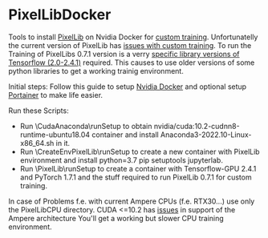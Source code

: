 # PixelLibDocker

Tools to install [PixelLib](https://github.com/ayoolaolafenwa/PixelLib) on Nvidia Docker for [custom training](https://github.com/ayoolaolafenwa/PixelLib/blob/master/Tutorials/custom_train.md). Unfortunatelly the current version of PixelLib has [issues with custom training](https://github.com/ayoolaolafenwa/PixelLib#note). To run the Training of PixelLibs 0.7.1 version is a verry [specific library versions of Tensorflow (2.0-2.4.1)](https://github.com/ayoolaolafenwa/PixelLib#pixellib-tensorflow-version) required. This causes to use older versions of some python libraries to get a working trainig environment. 

Initial steps:
Follow this guide to setup [Nvidia Docker](https://docs.nvidia.com/datacenter/cloud-native/container-toolkit/install-guide.html#docker)
and optional setup [Portainer](https://docs.portainer.io/start/install/server/docker/linux) to make life easier.

Run these Scripts:
 * Run \CudaAnaconda\runSetup to obtain nvidia/cuda:10.2-cudnn8-runtime-ubuntu18.04 container and install Anaconda3-2022.10-Linux-x86_64.sh in it.
 * Run \CreateEnvPixelLib\runSetup to create a new container with PixelLib environment and install python=3.7 pip setuptools jupyterlab.
 * Run \PixelLib\runSetup to create a container with Tensorflow-GPU 2.4.1 and PyTorch 1.7.1 and the stuff required to run PixelLib 0.7.1 for custom training.
 
In case of Problems f.e. with current Ampere CPUs (f.e. RTX30...) use only the PixelLibCPU directory. CUDA <=10.2 has [issues](https://docs.nvidia.com/cuda/ampere-compatibility-guide/index.html) in support of the Ampere architecture You'll get a working but slower CPU training environment.
